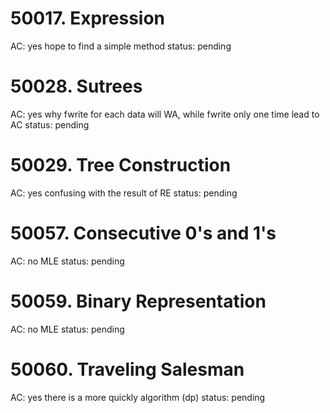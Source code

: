 # 50017. Expression
AC: yes
hope to find a simple method
status: pending

# 50028. Sutrees
AC: yes
why fwrite for each data will WA, while fwrite only one time lead to AC
status: pending

# 50029. Tree Construction
AC: yes
confusing with the result of RE
status: pending

# 50057. Consecutive 0's and 1's
AC: no
MLE
status: pending

# 50059. Binary Representation
AC: no
MLE
status: pending

# 50060. Traveling Salesman
AC: yes
there is a more quickly algorithm (dp)
status: pending